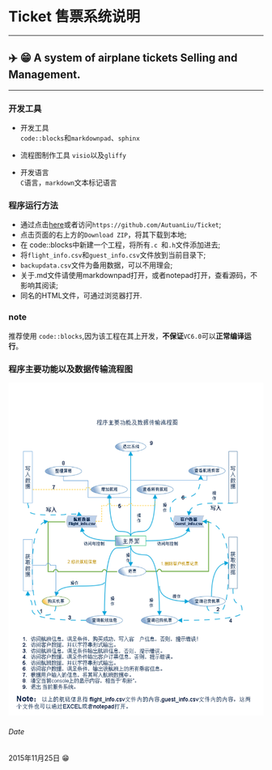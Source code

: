 # Ticket  售票系统说明   


***
:airplane:  :grin:
**A system of airplane tickets Selling and Management.** 
---  
---
### 开发工具
* 开发工具   
   `code::blocks`和`markdownpad`、`sphinx`
   
* 流程图制作工具
   `visio`以及`gliffy`     

* 开发语言       
   `C`语言，`markdown`文本标记语言       
 
  
  
### 程序运行方法
* 通过点击[here](https://github.com/AutuanLiu/Ticket "source code")或者访问`https://github.com/AutuanLiu/Ticket`;  
* 点击页面的右上方的`Download ZIP`，将其下载到本地;  
* 在 code::blocks中新建一个工程，将所有`.c `和`.h`文件添加进去;  
* 将`flight_info.csv`和`guest_info.csv`文件放到当前目录下;  
* `backupdata.csv`文件为备用数据，可以不用理会;  
* 关于.md文件请使用markdownpad打开，或者notepad打开，查看源码，不影响其阅读;   
* 同名的HTML文件，可通过浏览器打开.


### note  
推荐使用 `code::blocks`,因为该工程在其上开发，**不保证**`VC6.0`可以**正常编译运行**。     

### 程序主要功能以及数据传输流程图

![flowchart](https://github.com/AutuanLiu/Ticket/blob/master/images/FlowChart.png)    


###### Date
2015年11月25日
:grin:
